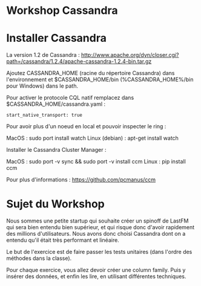 Workshop Cassandra
======================

Installer Cassandra
========

La version 1.2 de Cassandra :  http://www.apache.org/dyn/closer.cgi?path=/cassandra/1.2.4/apache-cassandra-1.2.4-bin.tar.gz

Ajoutez CASSANDRA_HOME (racine du répertoire Cassandra) dans l'environnement et
    $CASSANDRA_HOME/bin (%CASSANDRA_HOME%/bin pour Windows)
dans le path.

Pour activer le protocole CQL natif remplacez dans $CASSANDRA_HOME/cassandra.yaml :

    start_native_transport: true

Pour avoir plus d'un noeud en local et pouvoir inspecter le ring :

MacOS : sudo port install watch
Linux (debian) : apt-get install watch

Installer le Cassandra Cluster Manager :

MacOS : sudo port -v sync && sudo port -v install ccm
Linux : pip install ccm

Pour plus d'informations : https://github.com/pcmanus/ccm


Sujet du Workshop
========

Nous sommes une petite startup qui souhaite créer un spinoff de LastFM qui sera bien entendu bien supérieur,
et qui risque donc d'avoir rapidement des millions d'utilisateurs. Nous avons donc choisi Cassandra dont on a entendu
qu'il était très performant et linéaire.

Le but de l'exercice est de faire passer les tests unitaires (dans l'ordre des méthodes dans la classe).

Pour chaque exercice, vous allez devoir créer une column family. Puis y insérer des données, et enfin les lire,
en utilisant différentes techniques.







